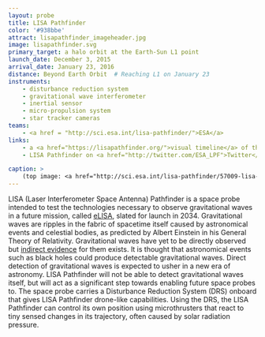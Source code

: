 ```yaml
---
layout: probe
title: LISA Pathfinder
color: '#938bbe'
attract: lisapathfinder_imageheader.jpg
image: lisapathfinder.svg
primary_target: a halo orbit at the Earth-Sun L1 point
launch_date: December 3, 2015
arrival_date: January 23, 2016
distance: Beyond Earth Orbit  # Reaching L1 on January 23
instruments:
    - disturbance reduction system
    - gravitational wave interferometer
    - inertial sensor
    - micro-propulsion system
    - star tracker cameras
teams:
    - <a href = "http://sci.esa.int/lisa-pathfinder/">ESA</a>
links:
    - a <a href="https://lisapathfinder.org/">visual timeline</a> of the LISA Pathfinder mission
    - LISA Pathfinder on <a href="http://twitter.com/ESA_LPF">Twitter</a>

caption: >
    (top image: <a href="http://sci.esa.int/lisa-pathfinder/57009-lisa-pathfinder-star-tracker-image/">Earth at night</a> with its layers of atmosphere as seen by LISA Pathfinder's star tracker cameras, ESA/LPF/Airbus-DS; Acknowledgement to J. Grzymisch & M. Watt)
---
```

LISA (Laser Interferometer Space Antenna) Pathfinder is a space probe intended to test the technologies necessary to observe gravitational waves in a future mission, called <a href="https://www.elisascience.org/articles/elisa-mission/elisa-mission-gravitational-universe">eLISA</a>, slated for launch in 2034. Gravitational waves are ripples in the fabric of spacetime itself caused by astronomical events and celestial bodies, as predicted by Albert Einstein in his General Theory of Relativity. Gravitational waves have yet to be directly observed but <a href="http://www.nobelprize.org/nobel_prizes/physics/laureates/1993/press.html">indirect evidence</a> for them exists. It is thought that astronomical events such as black holes could produce detectable gravitational waves. Direct detection of gravitational waves is expected to usher in a new era of astronomy. LISA Pathfinder will not be able to detect gravitational waves itself, but will act as a significant step towards enabling future space probes to. The space probe carries a Disturbance Reduction System (DRS) onboard that gives LISA Pathfinder drone-like capabilities. Using the DRS, the LISA Pathfinder can control its own position using microthrusters that react to tiny sensed changes in its trajectory, often caused by solar radiation pressure.


